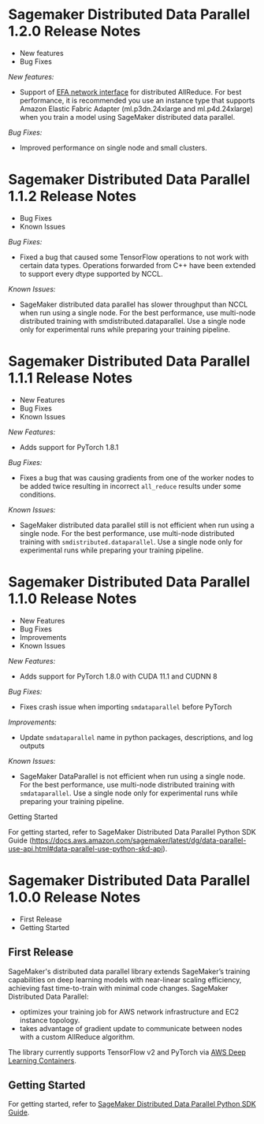 # Sagemaker Distributed Data Parallel 1.2.0 Release Notes

* New features
* Bug Fixes

*New features:*

* Support of [EFA network interface](https://aws.amazon.com/hpc/efa/) for distributed AllReduce. For best performance, it is recommended you use an instance type that supports Amazon Elastic Fabric Adapter (ml.p3dn.24xlarge and ml.p4d.24xlarge) when you train a model using SageMaker distributed data parallel.

*Bug Fixes:*

* Improved performance on single node and small clusters.

# Sagemaker Distributed Data Parallel 1.1.2 Release Notes

* Bug Fixes
* Known Issues

*Bug Fixes:*

* Fixed a bug that caused some TensorFlow operations to not work with certain data types. Operations forwarded from C++ have been extended to support every dtype supported by NCCL.

*Known Issues:*

* SageMaker distributed data parallel has slower throughput than NCCL when run using a single node. For the best performance, use multi-node distributed training with smdistributed.dataparallel. Use a single node only for experimental runs while preparing your training pipeline.

# Sagemaker Distributed Data Parallel 1.1.1 Release Notes

* New Features
* Bug Fixes
* Known Issues

*New Features:*

* Adds support for PyTorch 1.8.1

*Bug Fixes:*

* Fixes a bug that was causing gradients from one of the worker nodes to be added twice resulting in incorrect `all_reduce` results under some conditions.

*Known Issues:*

* SageMaker distributed data parallel still is not efficient when run using a single node. For the best performance, use multi-node distributed training with `smdistributed.dataparallel`. Use a single node only for experimental runs while preparing your training pipeline.

# Sagemaker Distributed Data Parallel 1.1.0 Release Notes

* New Features
* Bug Fixes
* Improvements
* Known Issues

*New Features:*

* Adds support for PyTorch 1.8.0 with CUDA 11.1 and CUDNN 8

*Bug Fixes:*

* Fixes crash issue when importing `smdataparallel` before PyTorch

*Improvements:*

* Update `smdataparallel` name in python packages, descriptions, and log outputs

*Known Issues:*

* SageMaker DataParallel is not efficient when run using a single node. For the best performance, use multi-node distributed training with `smdataparallel`. Use a single node only for experimental runs while preparing your training pipeline.

Getting Started

For getting started, refer to SageMaker Distributed Data Parallel Python SDK Guide (https://docs.aws.amazon.com/sagemaker/latest/dg/data-parallel-use-api.html#data-parallel-use-python-skd-api).

# Sagemaker Distributed Data Parallel 1.0.0 Release Notes

- First Release
- Getting Started

## First Release

SageMaker's distributed data parallel library extends SageMaker’s training
capabilities on deep learning models with near-linear scaling efficiency,
achieving fast time-to-train with minimal code changes.
SageMaker Distributed Data Parallel:

- optimizes your training job for AWS network infrastructure and EC2 instance topology.
- takes advantage of gradient update to communicate between nodes with a custom AllReduce algorithm.

The library currently supports TensorFlow v2 and PyTorch via [AWS Deep Learning Containers](https://aws.amazon.com/machine-learning/containers/).

## Getting Started

For getting started, refer to [SageMaker Distributed Data Parallel Python SDK Guide](https://docs.aws.amazon.com/sagemaker/latest/dg/data-parallel-use-api.html#data-parallel-use-python-skd-api).

